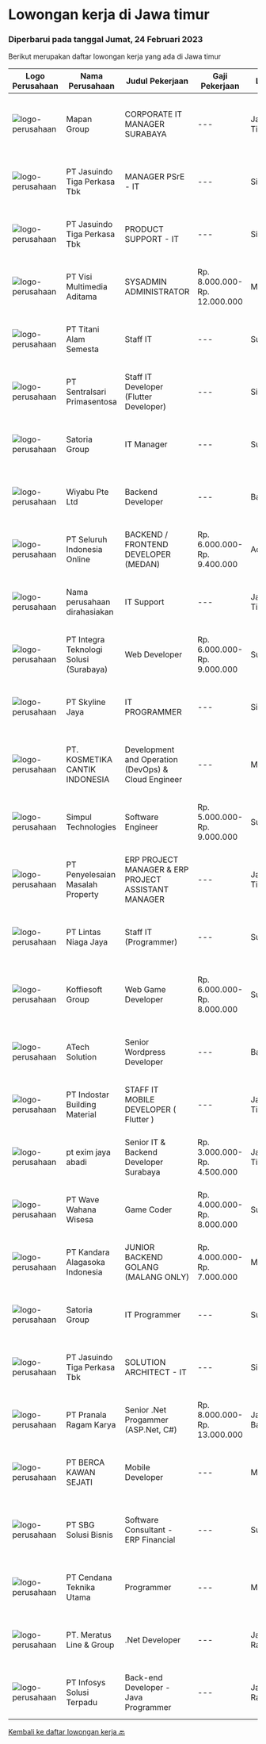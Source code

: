 
  # Lowongan kerja di Jawa timur

  ### Diperbarui pada tanggal Jumat, 24 Februari 2023

  Berikut merupakan daftar lowongan kerja yang ada di Jawa timur

  |Logo Perusahaan | Nama Perusahaan | Judul Pekerjaan | Gaji Pekerjaan | Lokasi | Deskripsi | Tanggal diunggah | Pranala |
  | -------------- | --------------- | --------------- | --------- | --------- | -------------- | ------- | ----------- |
  |![logo-perusahaan](https://image-service-cdn.seek.com.au/470a7d61d5a3399f6ba34f865cbcf7a9dc2e3fc5/ee4dce1061f3f616224767ad58cb2fc751b8d2dc)|Mapan Group|CORPORATE IT MANAGER SURABAYA|---|Jawa Timur|Merencanakan strategi implementasi atas kebijakan perusahaan Memastikan semua sistem IT dapat berjalan dengan lancar Memonitor pelaksanaan strategi...|Kamis, 23 Februari 2023|https://www.jobstreet.co.id/id/job/corporate-it-manager-surabaya-4236338?token=0~07b4bbc6-15b4-45a4-ab79-009dd3128276&sectionRank=1&jobId=jobstreet-id-job-4236338|
|![logo-perusahaan](https://image-service-cdn.seek.com.au/af38d604e6f81bafc849d1c25c6e20a1e8cbc479/ee4dce1061f3f616224767ad58cb2fc751b8d2dc)|PT Jasuindo Tiga Perkasa Tbk|MANAGER PSrE - IT|---|Sidoarjo|KUALIFIKASI : Pendidikan minimal S1 Ilmu Komputer/ Teknik Informatika / Manajemen Informatika / Teknologi Informasi / Teknik Elektro Memiliki salah...|Kamis, 23 Februari 2023|https://www.jobstreet.co.id/id/job/manager-psre-it-4216458?token=0~07b4bbc6-15b4-45a4-ab79-009dd3128276&sectionRank=2&jobId=jobstreet-id-job-4216458|
|![logo-perusahaan](https://image-service-cdn.seek.com.au/f9cd043f1011fee386470591649d3e30b502df59/ee4dce1061f3f616224767ad58cb2fc751b8d2dc)|PT Jasuindo Tiga Perkasa Tbk|PRODUCT SUPPORT - IT|---|Sidoarjo|KUALIFIKASI : Pendidikan minimal S1/D3 Teknik Informatika/ Teknik Komputer/Teknik Elektro Pengalaman minimal 1 tahun dalam bidang hardware Diutamakan...|Kamis, 23 Februari 2023|https://www.jobstreet.co.id/id/job/product-support-it-4237285?token=0~07b4bbc6-15b4-45a4-ab79-009dd3128276&sectionRank=3&jobId=jobstreet-id-job-4237285|
|![logo-perusahaan](https://image-service-cdn.seek.com.au/b8528c389ba1b59ec14f571684d5a518b5b2a7b1/ee4dce1061f3f616224767ad58cb2fc751b8d2dc)|PT Visi Multimedia Aditama|SYSADMIN ADMINISTRATOR|Rp. 8.000.000-Rp. 12.000.000|Malang|PT Visi Multimedia Aditama is a fast-growing multinational IT company that focuses on providing various IT services, building web-based application,...|Kamis, 23 Februari 2023|https://www.jobstreet.co.id/id/job/sysadmin-administrator-4237382?token=0~07b4bbc6-15b4-45a4-ab79-009dd3128276&sectionRank=4&jobId=jobstreet-id-job-4237382|
|![logo-perusahaan](https://image-service-cdn.seek.com.au/3650e4ea5cf15ff06b6cedba6caa19766b68c3ef/ee4dce1061f3f616224767ad58cb2fc751b8d2dc)|PT Titani Alam Semesta|Staff IT|---|Surabaya|Maximum age 30 years old. Minimum Bachelor Degree - Informatika GPA 3.0 Sedikit Mandarin. Pengalaman dibidang IT minimal 4 tahun. Requirement:...|Rabu, 22 Februari 2023|https://www.jobstreet.co.id/id/job/staff-it-4234966?token=0~07b4bbc6-15b4-45a4-ab79-009dd3128276&sectionRank=5&jobId=jobstreet-id-job-4234966|
|![logo-perusahaan](https://image-service-cdn.seek.com.au/4c4a8d71d2f9e60716e675640cdc9b3790b9a8dc/ee4dce1061f3f616224767ad58cb2fc751b8d2dc)|PT Sentralsari Primasentosa|Staff IT Developer (Flutter Developer)|---|Sidoarjo|Usia maksimal 30 tahun D3 / S1 Teknik Informatika Memahami dan berpengalaman dalam mendevelop dengan bahasa pemrograman Dart (Flutter) Menguasai T-SQL...|Kamis, 23 Februari 2023|https://www.jobstreet.co.id/id/job/staff-it-developer-flutter-developer-4224647?token=0~07b4bbc6-15b4-45a4-ab79-009dd3128276&sectionRank=6&jobId=jobstreet-id-job-4224647|
|![logo-perusahaan](https://image-service-cdn.seek.com.au/5d4519f59a36720e634ace9c5b5048b1bda0c7d3/ee4dce1061f3f616224767ad58cb2fc751b8d2dc)|Satoria Group|IT Manager|---|Surabaya|Deskripsi pekerjaan: Merencanakan strategi implementasi atas kebijakan perusahaan Memastikan semua sistem IT dapat berjalan dengan lancar Memonitor...|Selasa, 21 Februari 2023|https://www.jobstreet.co.id/id/job/it-manager-4233400?token=0~07b4bbc6-15b4-45a4-ab79-009dd3128276&sectionRank=7&jobId=jobstreet-id-job-4233400|
|![logo-perusahaan](https://image-service-cdn.seek.com.au/e13756199e756316cd8d6e825606ffddc7a55513/ee4dce1061f3f616224767ad58cb2fc751b8d2dc)|Wiyabu Pte Ltd|Backend Developer|---|Bali|Jonajo Consulting LLC is a software development firm located in the heart of Silicon Valley, California. We specialize in developing AI-powered mobile...|Kamis, 23 Februari 2023|https://www.jobstreet.co.id/id/job/backend-developer-10479124/origin/sg?token=0~07b4bbc6-15b4-45a4-ab79-009dd3128276&sectionRank=8&jobId=jobstreet-sg-job-10479124|
|![logo-perusahaan](https://image-service-cdn.seek.com.au/c768f0670f8f8212da7de609b6af9d0b2e5134cc/ee4dce1061f3f616224767ad58cb2fc751b8d2dc)|PT Seluruh Indonesia Online|BACKEND / FRONTEND DEVELOPER (MEDAN)|Rp. 6.000.000-Rp. 9.400.000|Aceh|Memiliki pengalaman leadership sebagai Manager sebelumnya.Back End Engineer1. Memiliki pengalaman dalam membangun RESTful APIs2. Menguasai bahasa...|Kamis, 23 Februari 2023|https://www.jobstreet.co.id/id/job/backend-frontend-developer-medan-4237176?token=0~07b4bbc6-15b4-45a4-ab79-009dd3128276&sectionRank=9&jobId=jobstreet-id-job-4237176|
|![logo-perusahaan](https://i.ibb.co/sqvTCh9/112815900-stock-vector-no-image-available-icon-flat-vector.webp)|Nama perusahaan dirahasiakan|IT Support|---|Jawa Timur|Usia maksimal 35 tahun Pendidikan minimal S1 segala jurusan Minimal memiliki 1 tahun pengalaman kerja di bidang yang sama  Mempunyai pengetahuan dan...|Senin, 20 Februari 2023|https://www.jobstreet.co.id/id/job/it-support-4231859?token=0~07b4bbc6-15b4-45a4-ab79-009dd3128276&sectionRank=10&jobId=jobstreet-id-job-4231859|
|![logo-perusahaan](https://image-service-cdn.seek.com.au/14f77ec67b962c596add6cca6f4b1e9d66e1e897/ee4dce1061f3f616224767ad58cb2fc751b8d2dc)|PT Integra Teknologi Solusi (Surabaya)|Web Developer|Rp. 6.000.000-Rp. 9.000.000|Surabaya|Kualifikasi :1. Pendidikan minimal Diploma / Sarjana2. Jurusan Teknik Informatika atau sejenis lebih diharapkan3. Menguasai Bahasa Pemrograman Web...|Kamis, 23 Februari 2023|https://www.jobstreet.co.id/id/job/web-developer-4237082?token=0~07b4bbc6-15b4-45a4-ab79-009dd3128276&sectionRank=11&jobId=jobstreet-id-job-4237082|
|![logo-perusahaan](https://image-service-cdn.seek.com.au/475f0f2e6396af8e6945b8716ac09cbd167d3597/ee4dce1061f3f616224767ad58cb2fc751b8d2dc)|PT Skyline Jaya|IT PROGRAMMER|---|Sidoarjo|Requirements : Age maximum 35 years old Candidate must possess at least Diploma/Bachelor’s Degree ( Information Technology, Computer or Similar ) At...|Selasa, 21 Februari 2023|https://www.jobstreet.co.id/id/job/it-programmer-4212060?token=0~07b4bbc6-15b4-45a4-ab79-009dd3128276&sectionRank=12&jobId=jobstreet-id-job-4212060|
|![logo-perusahaan](https://image-service-cdn.seek.com.au/120fa9caaa4a4f4a4feab3fef671dd1e04d9c96f/ee4dce1061f3f616224767ad58cb2fc751b8d2dc)|PT. KOSMETIKA CANTIK INDONESIA|Development and Operation (DevOps) & Cloud Engineer|---|Malang|KUALIFIKASI : Pendidikan minimal S1 / D4 jurusan sistem informasi / teknik informatika Memiliki pengalaman kerja minimal 3 tahun pada posisi...|Kamis, 23 Februari 2023|https://www.jobstreet.co.id/id/job/development-and-operation-devops-cloud-engineer-4223905?token=0~07b4bbc6-15b4-45a4-ab79-009dd3128276&sectionRank=13&jobId=jobstreet-id-job-4223905|
|![logo-perusahaan](https://image-service-cdn.seek.com.au/86f14356bc1f934fa987c601444edf6762263efa/ee4dce1061f3f616224767ad58cb2fc751b8d2dc)|Simpul Technologies|Software Engineer|Rp. 5.000.000-Rp. 9.000.000|Surabaya|Join our exciting Tech Team as a Full-Stack Software Engineer. Our team builds wonderful Enterprise Tech platform. You will be part of a talented...|Rabu, 22 Februari 2023|https://www.jobstreet.co.id/id/job/software-engineer-4214933?token=0~07b4bbc6-15b4-45a4-ab79-009dd3128276&sectionRank=14&jobId=jobstreet-id-job-4214933|
|![logo-perusahaan](https://i.ibb.co/sqvTCh9/112815900-stock-vector-no-image-available-icon-flat-vector.webp)|PT Penyelesaian Masalah Property|ERP PROJECT MANAGER & ERP PROJECT ASSISTANT MANAGER|---|Jawa Timur|SPESIFICATION : Bachelor’s and/or Master’s degree in Computer Science, or Computer Applications, or Information Systems  Minimum 5 years experiece,...|Jumat, 24 Februari 2023|https://www.jobstreet.co.id/id/job/erp-project-manager-erp-project-assistant-manager-4237939?token=0~07b4bbc6-15b4-45a4-ab79-009dd3128276&sectionRank=15&jobId=jobstreet-id-job-4237939|
|![logo-perusahaan](https://image-service-cdn.seek.com.au/f2185a7570239a0992105896f9a82931b7edf0e0/ee4dce1061f3f616224767ad58cb2fc751b8d2dc)|PT Lintas Niaga Jaya|Staff IT (Programmer)|---|Surabaya|Kualifikasi: Minimal pendidikan S1 Sistem Informasi/Manajemen Informatika/atau setara; Usia maksimal 35 tahun; Berpengalaman sebagai...|Selasa, 21 Februari 2023|https://www.jobstreet.co.id/id/job/staff-it-programmer-4233578?token=0~07b4bbc6-15b4-45a4-ab79-009dd3128276&sectionRank=16&jobId=jobstreet-id-job-4233578|
|![logo-perusahaan](https://image-service-cdn.seek.com.au/207807e1b6aed1f9ef5496f854ce13ed2f41443c/ee4dce1061f3f616224767ad58cb2fc751b8d2dc)|Koffiesoft Group|Web Game Developer|Rp. 6.000.000-Rp. 8.000.000|Surabaya|Tugas dan Tanggung Jawab:- Membangun integrasi antara games distribution web dengan games developer- Membuat dan memelihara SDK untuk games developer...|Kamis, 23 Februari 2023|https://www.jobstreet.co.id/id/job/web-game-developer-4215585?token=0~07b4bbc6-15b4-45a4-ab79-009dd3128276&sectionRank=17&jobId=jobstreet-id-job-4215585|
|![logo-perusahaan](https://image-service-cdn.seek.com.au/01cd86444ba33e86855e0cce80ed2ebf9dcff3e2/ee4dce1061f3f616224767ad58cb2fc751b8d2dc)|ATech Solution|Senior Wordpress Developer|---|Bali|Job Responsibilities:  Build custom WordPress solutions with strict design guidelines using PHP, HTML, SASS/CSS &amp; JavaScript Assist the...|Kamis, 23 Februari 2023|https://www.jobstreet.co.id/id/job/senior-wordpress-developer-4216231?token=0~07b4bbc6-15b4-45a4-ab79-009dd3128276&sectionRank=18&jobId=jobstreet-id-job-4216231|
|![logo-perusahaan](https://image-service-cdn.seek.com.au/cf469244142e240a795befd12423028d9de06e6f/ee4dce1061f3f616224767ad58cb2fc751b8d2dc)|PT Indostar Building Material|STAFF IT MOBILE DEVELOPER ( Flutter )|---|Jawa Timur|Melakukan Pengembangan mobile Apps dengan menggunakan framework flutter Berkolaborasi dengan Cross-Functional Teams untuk mendefinisikan, mendesain,...|Rabu, 22 Februari 2023|https://www.jobstreet.co.id/id/job/staff-it-mobile-developer-flutter-4235692?token=0~07b4bbc6-15b4-45a4-ab79-009dd3128276&sectionRank=19&jobId=jobstreet-id-job-4235692|
|![logo-perusahaan](https://i.ibb.co/sqvTCh9/112815900-stock-vector-no-image-available-icon-flat-vector.webp)|pt exim jaya abadi|Senior IT & Backend Developer Surabaya|Rp. 3.000.000-Rp. 4.500.000|Jawa Timur|Good leadership Experience in using Laravel Good SQL Knowledge ( We are using maria DB) Knowing OOP in PHP Experience in creating REST API Being...|Selasa, 21 Februari 2023|https://www.jobstreet.co.id/id/job/senior-it-backend-developer-surabaya-4234247?token=0~07b4bbc6-15b4-45a4-ab79-009dd3128276&sectionRank=20&jobId=jobstreet-id-job-4234247|
|![logo-perusahaan](https://image-service-cdn.seek.com.au/81f99fd5b5c717f60e3eba00fe7ce9c269be7dbb/ee4dce1061f3f616224767ad58cb2fc751b8d2dc)|PT Wave Wahana Wisesa|Game Coder|Rp. 4.000.000-Rp. 8.000.000|Surabaya|Deskripsi PekerjaanKhusus Game coder1. (umur &lt;35), S1, related major.2. Memiliki kemampuan bahasa pemrograman C / C++3. Memiliki pemahaman...|Rabu, 22 Februari 2023|https://www.jobstreet.co.id/id/job/game-coder-4235294?token=0~07b4bbc6-15b4-45a4-ab79-009dd3128276&sectionRank=21&jobId=jobstreet-id-job-4235294|
|![logo-perusahaan](https://image-service-cdn.seek.com.au/49c6b71a23c107c421c8bfd57ea0491b160fff3f/ee4dce1061f3f616224767ad58cb2fc751b8d2dc)|PT Kandara Alagasoka Indonesia|JUNIOR BACKEND GOLANG (MALANG ONLY)|Rp. 4.000.000-Rp. 7.000.000|Malang|REQUIREMENT : Understand Restful API using GOLANG Familiar with and Able to use API Documentation Familiar and Able to Create Relational DB ( Mango,...|Rabu, 22 Februari 2023|https://www.jobstreet.co.id/id/job/junior-backend-golang-malang-only-4214962?token=0~07b4bbc6-15b4-45a4-ab79-009dd3128276&sectionRank=22&jobId=jobstreet-id-job-4214962|
|![logo-perusahaan](https://image-service-cdn.seek.com.au/5d4519f59a36720e634ace9c5b5048b1bda0c7d3/ee4dce1061f3f616224767ad58cb2fc751b8d2dc)|Satoria Group|IT Programmer|---|Surabaya|Qualifications : Maximum 35 years of age, min. Bachelor Degree (S1) in Information Technology / Information System / Computer Science At least 3...|Senin, 20 Februari 2023|https://www.jobstreet.co.id/id/job/it-programmer-4232496?token=0~07b4bbc6-15b4-45a4-ab79-009dd3128276&sectionRank=23&jobId=jobstreet-id-job-4232496|
|![logo-perusahaan](https://image-service-cdn.seek.com.au/af38d604e6f81bafc849d1c25c6e20a1e8cbc479/ee4dce1061f3f616224767ad58cb2fc751b8d2dc)|PT Jasuindo Tiga Perkasa Tbk|SOLUTION ARCHITECT - IT|---|Sidoarjo|KUALIFIKASI : Pendidikan minimal S1 Teknik Informatika Pengalaman minimal 3 tahun Memiliki pengetahuan dan pemahaman tentang pemrograman mobile...|Senin, 20 Februari 2023|https://www.jobstreet.co.id/id/job/solution-architect-it-4231923?token=0~07b4bbc6-15b4-45a4-ab79-009dd3128276&sectionRank=24&jobId=jobstreet-id-job-4231923|
|![logo-perusahaan](https://image-service-cdn.seek.com.au/8b751692970fe3027183d7723522b9a255a2863c/ee4dce1061f3f616224767ad58cb2fc751b8d2dc)|PT Pranala Ragam Karya|Senior .Net Progammer (ASP.Net, C#)|Rp. 8.000.000-Rp. 13.000.000|Jawa Barat|Responsibilities: Design, develop and maintain applications in a reusable and easy to change manner to support business growth. Develop and maintain...|Kamis, 23 Februari 2023|https://www.jobstreet.co.id/id/job/senior-.net-progammer-asp.net-c-4237081?token=0~07b4bbc6-15b4-45a4-ab79-009dd3128276&sectionRank=25&jobId=jobstreet-id-job-4237081|
|![logo-perusahaan](https://image-service-cdn.seek.com.au/9fe8e29d064242dc6f0d32fb1172942f335925f9/ee4dce1061f3f616224767ad58cb2fc751b8d2dc)|PT BERCA KAWAN SEJATI|Mobile Developer|---|Malang|Deskripsi Pekerjaan Menggunakan, memindahkan dan mengadaptasi aplikasi yang sudah ada untuk kegunaan yang lebih praktis dalam bentuk mobile...|Kamis, 23 Februari 2023|https://www.jobstreet.co.id/id/job/mobile-developer-4236675?token=0~07b4bbc6-15b4-45a4-ab79-009dd3128276&sectionRank=26&jobId=jobstreet-id-job-4236675|
|![logo-perusahaan](https://image-service-cdn.seek.com.au/f820d36a8e416d7a4c2783ec051002404d9ab8a9/ee4dce1061f3f616224767ad58cb2fc751b8d2dc)|PT SBG Solusi Bisnis|Software Consultant - ERP Financial|---|Surabaya|Job Highlights•            Career growth and advancement•            Positive working environment•            Comprehensive employee...|Rabu, 22 Februari 2023|https://www.jobstreet.co.id/id/job/software-consultant-erp-financial-4214477?token=0~07b4bbc6-15b4-45a4-ab79-009dd3128276&sectionRank=27&jobId=jobstreet-id-job-4214477|
|![logo-perusahaan](https://image-service-cdn.seek.com.au/d3bc9ea5bb9d29f85b173b5fd95023cec0a2d7cc/ee4dce1061f3f616224767ad58cb2fc751b8d2dc)|PT Cendana Teknika Utama|Programmer|---|Malang|Kami membuka kesempatan bagi Programmer Web PHP yang ingin mempelajari aplikasi ERPKualifikasi :1.	Pengalaman membuat aplikasi web untuk aplikasi...|Selasa, 21 Februari 2023|https://www.jobstreet.co.id/id/job/programmer-4211942?token=0~07b4bbc6-15b4-45a4-ab79-009dd3128276&sectionRank=28&jobId=jobstreet-id-job-4211942|
|![logo-perusahaan](https://image-service-cdn.seek.com.au/ec6e9d7b3b53181e7239d9cf1fdaf38f107d0b49/ee4dce1061f3f616224767ad58cb2fc751b8d2dc)|PT. Meratus Line & Group|.Net Developer|---|Jakarta Raya|PLACEMENT WILL BE IN SURABAYAJob Purpose:To develop and maintain high quality applications in collaboration with both internal and external...|Rabu, 22 Februari 2023|https://www.jobstreet.co.id/id/job/.net-developer-4235752?token=0~07b4bbc6-15b4-45a4-ab79-009dd3128276&sectionRank=29&jobId=jobstreet-id-job-4235752|
|![logo-perusahaan](https://image-service-cdn.seek.com.au/82d403a01c9fe504042ec15fa2581f27695b6446/ee4dce1061f3f616224767ad58cb2fc751b8d2dc)|PT Infosys Solusi Terpadu|Back-end Developer - Java Programmer|---|Jakarta Raya|Job Description : Participate in the entire application lifecycle, focusing on coding and debugging Hands-on experience in the full lifecycle of...|Kamis, 23 Februari 2023|https://www.jobstreet.co.id/id/job/back-end-developer-java-programmer-4223764?token=0~07b4bbc6-15b4-45a4-ab79-009dd3128276&sectionRank=30&jobId=jobstreet-id-job-4223764|


  [Kembali ke daftar lowongan kerja 🔙](../README.md#daftar-lowongan-kerja)
  